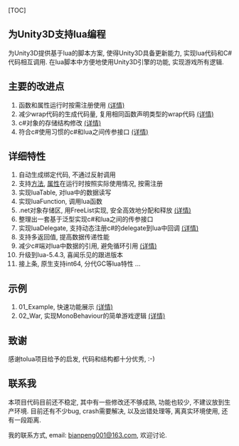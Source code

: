﻿[TOC]

## 为Unity3D支持lua编程
为Unity3D提供基于lua的脚本方案, 使得Unity3D具备更新能力, 实现lua代码和C#代码相互调用. 在lua脚本中方便地使用Unity3D引擎的功能, 实现游戏所有逻辑.

## 主要的改进点
1. 函数和属性运行时按需注册使用  [(详情)](Doc/LazyWrap.md)
1. 减少wrap代码的生成代码量, 复用相同函数声明类型的wrap代码  [(详情)](Doc/LessCode.md)
1. c#对象的存储结构修改  [(详情)](Doc/ObjectCache.md)
1. 符合c#使用习惯的c#和lua之间传参接口  [(详情)](Doc/LessCode.md#泛型代码)

## 详细特性
1. 自动生成绑定代码, 不通过反射调用
1. 支持[方法](Doc/LazyWrap.md#注册方法), [属性](Doc/LazyWrap.md#注册属性)在运行时按照实际使用情况, 按需注册
1. 实现luaTable, 对lua中的数据读写
1. 实现luaFunction, 调用lua函数
1. .net对象存储区, 用FreeList实现, 安全高效地分配和释放  [(详情)](Doc/ObjectCache.md)
1. 整理出一套基于泛型实现c#和lua之间的传参接口
1. 实现luaDelegate, 支持动态注册c#的delegate到lua中回调  [(详情)](Doc/LuaDelegate.md)
1. 支持多返回值, 提高数据传递性能
1. 减少c#端对lua中数据的引用, 避免循环引用  [(详情)](Doc/Cs2Lua.md)
1. 升级到lua-5.4.3, 喜闻乐见的跟进版本
1. 接上条, 原生支持int64, 分代GC等lua特性
...


## 示例
1. 01_Example, 快速功能展示  [(详情)](http://aa/bb/cc)
1. 02_War, 实现MonoBehaviour的简单游戏逻辑  [(详情)](http://aa/bb/cc)

## 致谢
感谢tolua项目给予的启发, 代码和结构都十分优秀, :-)


## 联系我

本项目代码目前还不稳定, 其中有一些修改还不够成熟, 功能也较少, 不建议放到生产环境.
目前还有不少bug, crash需要解决, 以及出错处理等, 离真实环境使用, 还有一段距离.

我的联系方式, email: [bianpeng001@163.com](mailto:bianpeng001@163.com), 欢迎讨论.



